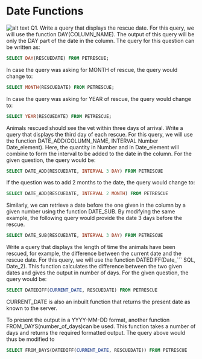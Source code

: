 # Date Functions
![alt text](<Screenshot 2024-11-01 at 11.59.11 AM.png>)
Q1. Write a query that displays the rescue date.
For this query, we will use the function DAY(COLUMN_NAME). The output of this query will be only the DAY part of the date in the column. The query for this question can be written as:

``` SQL
SELECT DAY(RESCUEDATE) FROM PETRESCUE;
```
In case the query was asking for MONTH of rescue, the query would change to:

``` SQL
SELECT MONTH(RESCUEDATE) FROM PETRESCUE;
```
In case the query was asking for YEAR of rescue, the query would change to:

``` SQL
SELECT YEAR(RESCUEDATE) FROM PETRESCUE;
```
Animals rescued should see the vet within three days of arrival. Write a query that displays the third day of each rescue.
For this query, we will use the function DATE_ADD(COLUMN_NAME, INTERVAL Number Date_element). Here, the quantity in Number and in Date_element will combine to form the interval to be added to the date in the column. For the given question, the query would be:

``` SQL
SELECT DATE_ADD(RESCUEDATE, INTERVAL 3 DAY) FROM PETRESCUE
```
If the question was to add 2 months to the date, the query would change to:

``` SQL
SELECT DATE_ADD(RESCUEDATE, INTERVAL 2 MONTH) FROM PETRESCUE
```
Similarly, we can retrieve a date before the one given in the column by a given number using the function DATE_SUB. By modifying the same example, the following query would provide the date 3 days before the rescue.

``` SQL
SELECT DATE_SUB(RESCUEDATE, INTERVAL 3 DAY) FROM PETRESCUE
```
Write a query that displays the length of time the animals have been rescued, for example, the difference between the current date and the rescue date.
For this query, we will use the function DATEDIFF(Date_``` SQL, Date_2). This function calculates the difference between the two given dates and gives the output in number of days. For the given question, the query would be:

``` SQL
SELECT DATEDIFF(CURRENT_DATE, RESCUEDATE) FROM PETRESCUE
```
CURRENT_DATE is also an inbuilt function that returns the present date as known to the server.

To present the output in a YYYY-MM-DD format, another function FROM_DAYS(number_of_days)can be used. This function takes a number of days and returns the required formatted output. The query above would thus be modified to

``` SQL
SELECT FROM_DAYS(DATEDIFF(CURRENT_DATE, RESCUEDATE)) FROM PETRESCUE
